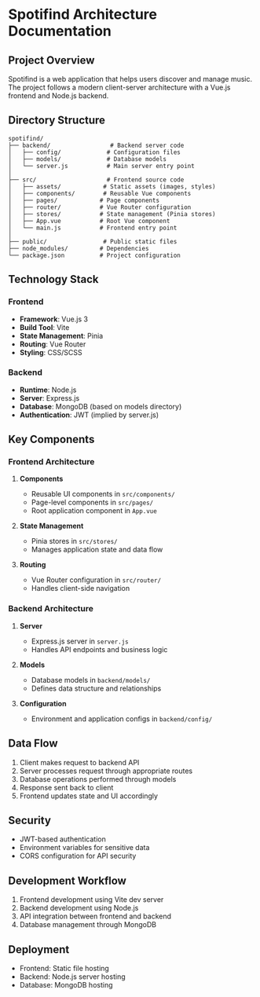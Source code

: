 # Spotifind Architecture Documentation

## Project Overview
Spotifind is a web application that helps users discover and manage music. The project follows a modern client-server architecture with a Vue.js frontend and Node.js backend.

## Directory Structure

```
spotifind/
├── backend/                 # Backend server code
│   ├── config/             # Configuration files
│   ├── models/             # Database models
│   └── server.js           # Main server entry point
│
├── src/                    # Frontend source code
│   ├── assets/            # Static assets (images, styles)
│   ├── components/        # Reusable Vue components
│   ├── pages/            # Page components
│   ├── router/           # Vue Router configuration
│   ├── stores/           # State management (Pinia stores)
│   ├── App.vue           # Root Vue component
│   └── main.js           # Frontend entry point
│
├── public/                # Public static files
├── node_modules/         # Dependencies
└── package.json          # Project configuration
```

## Technology Stack

### Frontend
- **Framework**: Vue.js 3
- **Build Tool**: Vite
- **State Management**: Pinia
- **Routing**: Vue Router
- **Styling**: CSS/SCSS

### Backend
- **Runtime**: Node.js
- **Server**: Express.js
- **Database**: MongoDB (based on models directory)
- **Authentication**: JWT (implied by server.js)

## Key Components

### Frontend Architecture
1. **Components**
   - Reusable UI components in `src/components/`
   - Page-level components in `src/pages/`
   - Root application component in `App.vue`

2. **State Management**
   - Pinia stores in `src/stores/`
   - Manages application state and data flow

3. **Routing**
   - Vue Router configuration in `src/router/`
   - Handles client-side navigation

### Backend Architecture
1. **Server**
   - Express.js server in `server.js`
   - Handles API endpoints and business logic

2. **Models**
   - Database models in `backend/models/`
   - Defines data structure and relationships

3. **Configuration**
   - Environment and application configs in `backend/config/`

## Data Flow
1. Client makes request to backend API
2. Server processes request through appropriate routes
3. Database operations performed through models
4. Response sent back to client
5. Frontend updates state and UI accordingly

## Security
- JWT-based authentication
- Environment variables for sensitive data
- CORS configuration for API security

## Development Workflow
1. Frontend development using Vite dev server
2. Backend development using Node.js
3. API integration between frontend and backend
4. Database management through MongoDB

## Deployment
- Frontend: Static file hosting
- Backend: Node.js server hosting
- Database: MongoDB hosting
